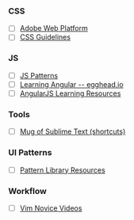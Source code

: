 ### CSS
- [ ] [Adobe Web Platform](http://webplatform.adobe.com/)
- [ ] [CSS Guidelines](http://cssguidelin.es/)

### JS
- [ ] [JS Patterns](http://shichuan.github.io/javascript-patterns/)
- [ ] [Learning Angular -- egghead.io](http://egghead.io)
- [ ] [AngularJS Learning Resources](https://github.com/jmcunningham/AngularJS-Learning)

### Tools
- [ ] [Mug of Sublime Text (shortcuts)](http://katiek2.github.io/most/)

### UI Patterns
- [ ] [Pattern Library Resources](http://patternlab.io/resources.html)

### Workflow
- [ ] [Vim Novice Videos](http://derekwyatt.org/vim/tutorials/novice/)